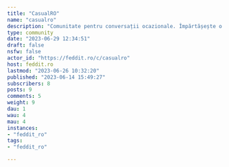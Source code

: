 ```yaml
---
title: "CasualRO" 
name: "casualro"
description: "Comunitate pentru conversații ocazionale. Împărtășește o anecdotă, o poveste sau o experiență!1. Fără politică2. Nu atacați alți utilizatori3. Nu tolerăm discriminarea, intoleranța sau promovarea violenței4. Doar conținut românesc5. Discuții captivante"
type: community
date: "2023-06-29 12:34:51"
draft: false
nsfw: false
actor_id: "https://feddit.ro/c/casualro"
host: feddit.ro
lastmod: "2023-06-26 10:32:20"
published: "2023-06-14 15:49:27"
subscribers: 8
posts: 9
comments: 5
weight: 9
dau: 1
wau: 4
mau: 4
instances:
- "feddit_ro"
tags: 
- "feddit_ro"

---
```

